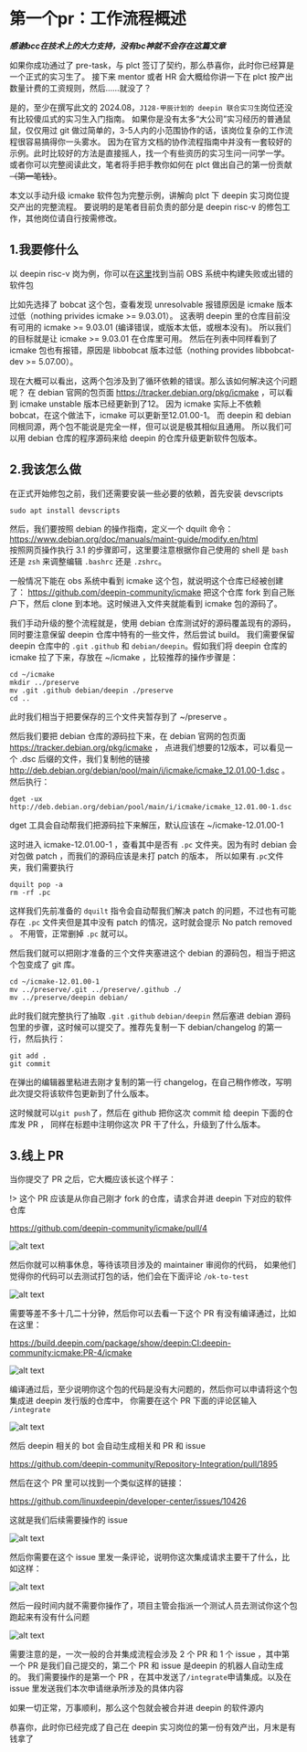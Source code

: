 

# 第一个pr：工作流程概述

***感谢bcc在技术上的大力支持，没有bc神就不会存在这篇文章***


如果你成功通过了 pre-task，与 plct 签订了契约，那么恭喜你，此时你已经算是一个正式的实习生了。
接下来 mentor 或者 HR 会大概给你讲一下在 plct 按产出数量计费的工资规则，然后……就没了？

是的，至少在撰写此文的 2024.08，`J128-甲辰计划的 deepin 联合实习生`岗位还没有比较傻瓜式的实习生入门指南。
如果你是没有太多“大公司”实习经历的普通鼠鼠，仅仅用过 git 做过简单的，3-5人内的小范围协作的话，该岗位复杂的工作流程很容易搞得你一头雾水。
因为在官方文档的协作流程指南中并没有一套较好的示例。此时比较好的方法是直接摇人，找一个有些资历的实习生问一问学一学。
或者你可以完整阅读此文，笔者将手把手教你如何在 plct 做出自己的第一份贡献~~（第一笔钱）~~。

本文以手动升级 icmake 软件包为完整示例，讲解向 plct 下 deepin 实习岗位提交产出的完整流程。
要说明的是笔者目前负责的部分是 deepin risc-v 的修包工作，其他岗位请自行按需修改。

## 1.我要修什么

以 deepin risc-v 岗为例，你可以在[这里](https://build.deepin.com/project/monitor/deepin:Develop:main?defaults=0&failed=1&unresolvable=1&arch_riscv64=1&repo_bootstrap-i386=1&repo_bootstrap-loong64=1&repo_bootstrap-loong64-stage1=1&repo_standard=1)找到当前 OBS 系统中构建失败或出错的软件包

比如先选择了 bobcat 这个包，查看发现 unresolvable 报错原因是 icmake 版本过低（nothing privides icmake >= 9.03.01）。
这表明 deepin 里的仓库目前没有可用的 icmake >= 9.03.01 (编译错误，或版本太低，或根本没有)。
所以我们的目标就是让 icmake >= 9.03.01 在仓库里可用。
然后在列表中同样看到了 icmake 包也有报错，原因是 libbobcat 版本过低（nothing provides libbobcat-dev >= 5.07.00）。

现在大概可以看出，这两个包涉及到了循环依赖的错误。那么该如何解决这个问题呢？
在 debian 官网的包页面 https://tracker.debian.org/pkg/icmake ，可以看到 icmake unstable 版本已经更新到了12。
因为 icmake 实际上不依赖 bobcat，在这个做法下，icmake 可以更新至12.01.00-1。
而 deepin 和 debian 同根同源，两个包不能说是完全一样，但可以说是极其相似且通用。
所以我们可以用 debian 仓库的程序源码来给 deepin 的仓库升级更新软件包版本。

## 2.我该怎么做

在正式开始修包之前，我们还需要安装一些必要的依赖，首先安装 devscripts 
```shell
sudo apt install devscripts
```
然后，我们要按照 debian 的操作指南，定义一个 dquilt 命令： https://www.debian.org/doc/manuals/maint-guide/modify.en/html  
按照网页操作执行 3.1 的步骤即可，这里要注意根据你自己使用的 shell 是 `bash` 还是 `zsh` 来调整编辑 `.bashrc` 还是 `.zshrc`。

一般情况下能在 obs 系统中看到 icmake 这个包，就说明这个仓库已经被创建了： https://github.com/deepin-community/icmake 
把这个仓库 fork 到自己账户下，然后 clone 到本地。这时候进入文件夹就能看到 icmake 包的源码了。

我们手动升级的整个流程就是，使用 debian 仓库测试好的源码覆盖现有的源码，同时要注意保留 deepin 仓库中特有的一些文件，然后尝试 build。
我们需要保留 deepin 仓库中的 `.git` `.github` 和 `debian/deepin`。假如我们将 deepin 仓库的 icmake 拉了下来，存放在 ~/icmake ，比较推荐的操作步骤是：
```shell
cd ~/icmake
mkdir ../preserve
mv .git .github debian/deepin ./preserve
cd ..
```
此时我们相当于把要保存的三个文件夹暂存到了 ~/preserve 。

然后我们要把 debian 仓库的源码拉下来，在 debian 官网的包页面 https://tracker.debian.org/pkg/icmake ，
点进我们想要的12版本，可以看见一个 .dsc 后缀的文件，我们复制他的链接 http://deb.debian.org/debian/pool/main/i/icmake/icmake_12.01.00-1.dsc 。然后执行：

```shell
dget -ux http://deb.debian.org/debian/pool/main/i/icmake/icmake_12.01.00-1.dsc
```
dget 工具会自动帮我们把源码拉下来解压，默认应该在 ~/icmake-12.01.00-1

这时进入 icmake-12.01.00-1 ，查看其中是否有 `.pc` 文件夹。因为有时 debian 会对包做 patch ，而我们的源码应该是未打 patch 的版本，
所以如果有`.pc`文件夹，我们需要执行
```shell
dquilt pop -a 
rm -rf .pc
```
这样我们先前准备的 `dquilt` 指令会自动帮我们解决 patch 的问题，不过也有可能存在 `.pc` 文件夹但是其中没有 patch 的情况，这时就会提示 No patch removed 。
不用管，正常删掉 `.pc` 就可以。

然后我们就可以把刚才准备的三个文件夹塞进这个 debian 的源码包，相当于把这个包变成了 git 库。
```shell
cd ~/icmake-12.01.00-1
mv ../preserve/.git ../preserve/.github ./
mv ../preserve/deepin debian/
```

此时我们就完整执行了抽取 `.git` `.github` `debian/deepin` 然后塞进 debian 源码包里的步骤，这时候可以提交了。推荐先复制一下 debian/changelog 的第一行，然后执行：

```shell
git add .
git commit
```
在弹出的编辑器里粘进去刚才复制的第一行 changelog，在自己稍作修改，写明此次提交将该软件包更新到了什么版本。

这时候就可以`git push`了，然后在 github 把你这次 commit 给 deepin 下面的仓库发 PR ，
同样在标题中注明你这次 PR 干了什么，升级到了什么版本。

## 3.线上 PR 

当你提交了 PR 之后，它大概应该长这个样子：

!> 这个 PR 应该是从你自己刚才 fork 的仓库，请求合并进 deepin 下对应的软件仓库

https://github.com/deepin-community/icmake/pull/4

![alt text](assets/first_pr/image.png ':size=30%')

然后你就可以稍事休息，等待该项目涉及的 maintainer 审阅你的代码，
如果他们觉得你的代码可以去测试打包的话，他们会在下面评论 `/ok-to-test`

![alt text](assets/first_pr/image-5.png)

需要等差不多十几二十分钟，然后你可以去看一下这个 PR 有没有编译通过，比如在这里：

https://build.deepin.com/package/show/deepin:CI:deepin-community:icmake:PR-4/icmake

![alt text](assets/first_pr/image-1.png)

编译通过后，至少说明你这个包的代码是没有大问题的，然后你可以申请将这个包集成进 deepin 发行版的仓库中，
你需要在这个 PR 下面的评论区输入 `/integrate`

![alt text](assets/first_pr/image-2.png)

然后 deepin 相关的 bot 会自动生成相关和 PR 和 issue 

https://github.com/deepin-community/Repository-Integration/pull/1895

然后在这个 PR 里可以找到一个类似这样的链接：

https://github.com/linuxdeepin/developer-center/issues/10426

这就是我们后续需要操作的 issue 

![alt text](assets/first_pr/image-3.png)

然后你需要在这个 issue 里发一条评论，说明你这次集成请求主要干了什么，比如这样：

![alt text](assets/first_pr/image-4.png)

然后一段时间内就不需要你操作了，项目主管会指派一个测试人员去测试你这个包跑起来有没有什么问题

![alt text](assets/first_pr/image-6.png ':size=30%')

需要注意的是，一次一般的合并集成流程会涉及 2 个 PR 和 1 个 issue ，其中第一个 PR 是我们自己提交的，第二个 PR 和 issue 是deepin 的机器人自动生成的。
我们需要操作的是第一个 PR ，在其中发送了`/integrate`申请集成。以及在 issue 里发送我们本次申请继承所涉及的具体内容

如果一切正常，万事顺利，那么这个包就会被合并进 deepin 的软件源内

恭喜你，此时你已经完成了自己在 deepin 实习岗位的第一份有效产出，月末是有钱拿了